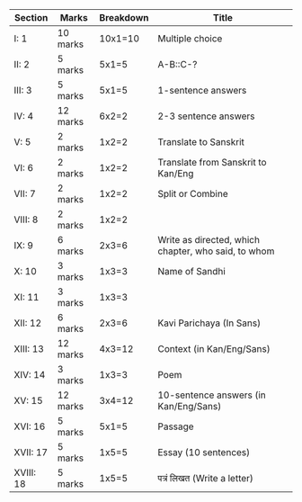 | Section | Marks | Breakdown| Title|
|-|-|-|-|
|I: 1|10 marks|10x1=10|Multiple choice |
|II: 2|5 marks|5x1=5|A-B::C-?|
|III: 3|5 marks|5x1=5|1-sentence answers|
|IV: 4|12 marks|6x2=2|2-3 sentence answers|
|V: 5|2 marks|1x2=2|Translate to Sanskrit|
|VI: 6|2 marks|1x2=2|Translate from Sanskrit to Kan/Eng|
|VII: 7|2 marks|1x2=2|Split or Combine |
|VIII: 8|2 marks|1x2=2||
|IX: 9|6 marks |2x3=6| Write as directed, which chapter, who said, to whom|
|X: 10|3 marks |1x3=3|Name of Sandhi|
|XI: 11|3 marks |1x3=3||
|XII: 12|6 marks |2x3=6|Kavi Parichaya (In Sans)|
|XIII: 13|12 marks |4x3=12| Context (in Kan/Eng/Sans)|
|XIV: 14|3 marks |1x3=3|Poem|
|XV: 15|12 marks |3x4=12|10-sentence answers (in Kan/Eng/Sans)|
|XVI: 16|5 marks |5x1=5| Passage|
|XVII: 17|5 marks|1x5=5| Essay (10 sentences)|
|XVIII: 18|5 marks |1x5=5|पत्रं लिखत (Write a letter)|
